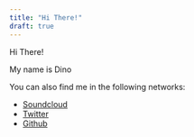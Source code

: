 ```yaml
---
title: "Hi There!"
draft: true
---
```


Hi There!

My name is Dino

You can also find me in the following networks:

* [Soundcloud](https://soundcloud.com/dino-costa-180136083)
* [Twitter](https://twitter.com/joaofcosta_)
* [Github](https://github.com/joaofcosta)

